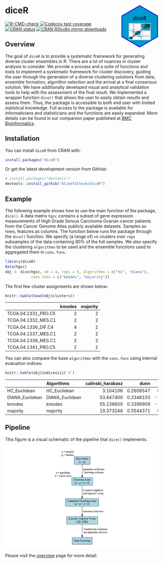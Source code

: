 
<!-- README.md is generated from README.Rmd. Please edit that file -->

# diceR <a href='https://alinetalhouk.github.io/diceR/'><img src='man/figures/logo.png' align="right" width="120" /></a>

<!-- badges: start -->

[![R-CMD-check](https://github.com/AlineTalhouk/diceR/actions/workflows/R-CMD-check.yaml/badge.svg)](https://github.com/AlineTalhouk/diceR/actions/workflows/R-CMD-check.yaml)
[![Codecov test
coverage](https://codecov.io/gh/AlineTalhouk/diceR/branch/master/graph/badge.svg)](https://app.codecov.io/gh/AlineTalhouk/diceR?branch=master)
[![CRAN
status](https://www.r-pkg.org/badges/version/diceR)](https://CRAN.R-project.org/package=diceR)
[![CRAN RStudio mirror
downloads](https://cranlogs.r-pkg.org/badges/grand-total/diceR?color=orange)](https://r-pkg.org/pkg/diceR)
<!-- badges: end -->

## Overview

The goal of `diceR` is to provide a systematic framework for generating
diverse cluster ensembles in R. There are a lot of nuances in cluster
analysis to consider. We provide a process and a suite of functions and
tools to implement a systematic framework for cluster discovery, guiding
the user through the generation of a diverse clustering solutions from
data, ensemble formation, algorithm selection and the arrival at a final
consensus solution. We have additionally developed visual and analytical
validation tools to help with the assessment of the final result. We
implemented a wrapper function `dice()` that allows the user to easily
obtain results and assess them. Thus, the package is accessible to both
end user with limited statistical knowledge. Full access to the package
is available for informaticians and statisticians and the functions are
easily expanded. More details can be found in our companion paper
published at [BMC
Bioinformatics](https://doi.org/10.1186/s12859-017-1996-y).

## Installation

You can install `diceR` from CRAN with:

``` r
install.packages("diceR")
```

Or get the latest development version from GitHub:

``` r
# install.packages("devtools")
devtools::install_github("AlineTalhouk/diceR")
```

## Example

The following example shows how to use the main function of the package,
`dice()`. A data matrix `hgsc` contains a subset of gene expression
measurements of High Grade Serous Carcinoma Ovarian cancer patients from
the Cancer Genome Atlas publicly available datasets. Samples as rows,
features as columns. The function below runs the package through the
`dice()` function. We specify (a range of) `nk` clusters over `reps`
subsamples of the data containing 80% of the full samples. We also
specify the clustering `algorithms` to be used and the ensemble
functions used to aggregated them in `cons.funs`.

``` r
library(diceR)
data(hgsc)
obj <- dice(hgsc, nk = 4, reps = 5, algorithms = c("hc", "diana"),
            cons.funs = c("kmodes", "majority"))
```

The first few cluster assignments are shown below:

``` r
knitr::kable(head(obj$clusters))
```

|                     | kmodes | majority |
|:--------------------|-------:|---------:|
| TCGA.04.1331_PRO.C5 |      2 |        2 |
| TCGA.04.1332_MES.C1 |      2 |        2 |
| TCGA.04.1336_DIF.C4 |      4 |        2 |
| TCGA.04.1337_MES.C1 |      2 |        2 |
| TCGA.04.1338_MES.C1 |      2 |        2 |
| TCGA.04.1341_PRO.C5 |      2 |        2 |

You can also compare the base `algorithms` with the `cons.funs` using
internal evaluation indices:

``` r
knitr::kable(obj$indices$ii$`4`)
```

|                 | Algorithms      | calinski_harabasz |      dunn |      gamma |   c_index | davies_bouldin |       sd |    s_dbw | silhouette | Compactness | Connectivity |
|:----------------|:----------------|------------------:|----------:|-----------:|----------:|---------------:|---------:|---------:|-----------:|------------:|-------------:|
| HC_Euclidean    | HC_Euclidean    |          3.104106 | 0.2608547 |  0.6349401 | 0.2844073 |       1.839182 | 2.846480 | 1.678968 | -0.1418603 |    24.83225 |     41.62183 |
| DIANA_Euclidean | DIANA_Euclidean |         53.647400 | 0.3348103 | -1.9749903 | 0.1589442 |       2.824201 | 3.450173 | 1.809561 |  0.0564065 |    21.93396 |    241.66310 |
| kmodes          | kmodes          |         55.138600 | 0.3396909 | -1.8704101 | 0.1453599 |       2.006752 | 3.986950 | 1.967467 |  0.1369288 |    21.91494 |    201.42540 |
| majority        | majority        |         19.373248 | 0.3544371 |  0.6529653 | 0.2102487 |       1.622799 | 4.039708 | 1.982210 |  0.1504666 |    23.85408 |     64.04921 |

## Pipeline

This figure is a visual schematic of the pipeline that `dice()`
implements.

![Ensemble Clustering pipeline.](man/figures/pipeline.png)

Please visit the
[overview](https://alinetalhouk.github.io/diceR/articles/overview.html "diceR overview")
page for more detail.
